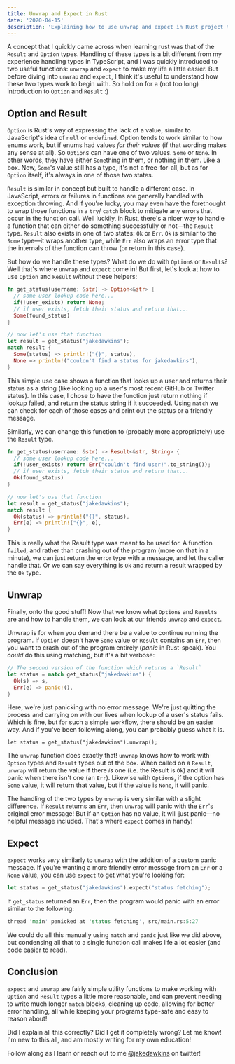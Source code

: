 ```yaml
---
title: Unwrap and Expect in Rust
date: '2020-04-15'
description: 'Explaining how to use unwrap and expect in Rust project to handle Option and Result!'
---
```


A concept that I quickly came across when learning rust was that of the `Result` and `Option` types. Handling of these types is a bit different from my experience handling types in TypeScript, and I was quickly introduced to two useful functions: `unwrap` and `expect` to make my life a little easier. But before diving into `unwrap` and `expect`, I think it's useful to understand how these two types work to begin with. So hold on for a (not too long) introduction to `Option` and `Result` :)

## Option and Result

`Option` is Rust's way of expressing the lack of a value, similar to JavaScript's idea of `null` or `undefined`. Option tends to work similar to how enums work, but if enums had values _for their values_ (if that wording makes any sense at all). So `Option`s can have one of two values. `Some` or `None`. In other words, they have either `Some`thing in them, or nothing in them. Like a box. Now, `Some`'s value still has a type, it's not a free-for-all, but as for `Option` itself, it's always in one of those two states.

`Result` is similar in concept but built to handle a different case. In JavaScript, errors or failures in functions are generally handled with exception throwing. And if you're lucky, you may even have the forethought to wrap those functions in a `try`/ `catch` block to mitigate any errors that occur in the function call. Well luckily, in Rust, there's a nicer way to handle a function that can either do something successfully or not—the `Result` type. `Result` also exists in one of two states: `Ok` or `Err`. `Ok` is similar to the `Some` type—it wraps another type, while `Err` also wraps an error type that the internals of the function can throw (or return in this case).

But how do we handle these types? What do we do with `Option`s or `Result`s? Well that's where `unwrap` and `expect` come in! But first, let's look at how to use `Option` and `Result` _without_ these helpers:

```rust
fn get_status(username: &str) -> Option<&str> {
  // some user lookup code here...
  if(!user_exists) return None;
  // if user exists, fetch their status and return that...
  Some(found_status)
}

// now let's use that function
let result = get_status("jakedawkins");
match result {
  Some(status) => println!("{}", status),
  None => println!("couldn't find a status for jakedawkins"),
}
```

This simple use case shows a function that looks up a user and returns their status as a string (like looking up a user's most recent GitHub or Twitter status). In this case, I chose to have the function just return nothing if lookup failed, and return the status string if it succeeded. Using `match` we can check for each of those cases and print out the status or a friendly message.

Similarly, we can change this function to (probably more appropriately) use the `Result` type.

```rust
fn get_status(username: &str) -> Result<&str, String> {
  // some user lookup code here...
  if(!user_exists) return Err("couldn't find user!".to_string());
  // if user exists, fetch their status and return that...
  Ok(found_status)
}

// now let's use that function
let result = get_status("jakedawkins");
match result {
  Ok(status) => println!("{}", status),
  Err(e) => println!("{}", e),
}
```

This is really what the Result type was meant to be used for. A function `failed`, and rather than crashing out of the program (more on that in a minute), we can just return the error type with a message, and let the caller handle that. Or we can say everything is `Ok` and return a result wrapped by the `Ok` type.

## Unwrap

Finally, onto the good stuff! Now that we know what `Option`s and `Result`s are and how to handle them, we can look at our friends `unwrap` and `expect`.

Unwrap is for when you demand there be a value to continue running the program. If `Option` doesn't have `Some` value or `Result` contains an `Err`, then you want to crash out of the program entirely (_panic_ in Rust-speak). You _could_ do this using matching, but it's a bit verbose:

```rust
// The second version of the function which returns a `Result`
let status = match get_status("jakedawkins") {
  Ok(s) => s,
  Err(e) => panic!(),
}
```

Here, we're just panicking with no error message. We're just quitting the process and carrying on with our lives when lookup of a user's status fails. Which is fine, but for such a simple workflow, there should be an easier way. And if you've been following along, you can probably guess what it is.

    let status = get_status("jakedawkins").unwrap();

The `unwrap` function does exactly that! `unwrap` knows how to work with `Option` types and `Result` types out of the box. When called on a `Result`, `unwrap` will return the value if there _is_ one (i.e. the Result is `Ok`) and it will panic when there isn't one (an `Err`). Likewise with `Option`s, if the option has `Some` value, it will return that value, but if the value is `None`, it will panic.

The handling of the two types by `unwrap` is very similar with a slight difference. If `Result` returns an `Err`, then `unwrap` will panic with the `Err`'s original error message! But if an `Option` has no value, it will just panic—no helpful message included. That's where `expect` comes in handy!

## Expect

`expect` works _very_ similarly to `unwrap` with the addition of a custom panic message. If you're wanting a more friendly error message from an `Err` or a `None` value, you can use `expect` to get what you're looking for:

```rust
let status = get_status("jakedawkins").expect("status fetching");
```

If `get_status` returned an `Err`, then the program would panic with an error similar to the following:

```rust
thread 'main' panicked at 'status fetching', src/main.rs:5:27
```

We could do all this manually using `match` and `panic` just like we did above, but condensing all that to a single function call makes life a lot easier (and code easier to read).

## Conclusion

`expect` and `unwrap` are fairly simple utility functions to make working with `Option` and `Result` types a little more reasonable, and can prevent needing to write much longer `match` blocks, cleaning up code, allowing for better error handling, all while keeping your programs type-safe and easy to reason about!

Did I explain all this correctly? Did I get it completely wrong? Let me know! I'm new to this all, and am mostly writing for my own education!

Follow along as I learn or reach out to me [@jakedawkins](https://twitter.com/jakedawkins) on twitter!
